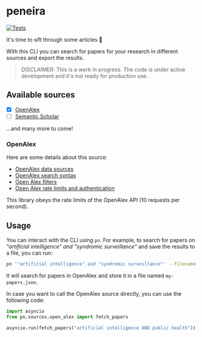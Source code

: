 # peneira

[![Tests](https://github.com/anapaulagomes/peneira/actions/workflows/tests.yml/badge.svg)](https://github.com/anapaulagomes/peneira/actions/workflows/tests.yml)

It's time to sift through some articles 🤭

With this CLI you can search for papers for your research
in different sources and export the results.

> DISCLAIMER: This is a work in progress. The code is under active development
> and it's not ready for production use.

## Available sources

- [x] [OpenAlex](https://openalex.org/)
- [ ] [Semantic Scholar](https://www.semanticscholar.org/)

...and many more to come!

### OpenAlex

Here are some details about this source:

* [OpenAlex data sources](https://help.openalex.org/how-it-works#our-data-sources)
* [OpenAlex search syntax](https://docs.openalex.org/how-to-use-the-api/get-lists-of-entities/search-entities#boolean-searches)
* [Open Alex filters](https://docs.openalex.org/api-entities/works/search-works)
* [Open Alex rate limits and authentication](https://docs.openalex.org/how-to-use-the-api/rate-limits-and-authentication)

This library obeys the rate limits of the OpenAlex API (10 requests per second).

## Usage

You can interact with the CLI using `pn`. For example, to search for papers on
_"artificial intelligence" and "syndromic surveillance"_ and save the results to a file, you can run:

```bash
pn '"artificial intelligence" and "syndromic surveillance"' --filename my-papers.json
```

It will search for papers in OpenAlex and store it in a file named `my-papers.json`.

In case you want to call the OpenAlex source directly, you can use the following code:

```python
import asyncio
from pn.sources.open_alex import fetch_papers

asyncio.run(fetch_papers("artificial intelligence AND public health"))
```
